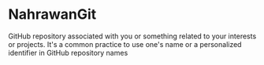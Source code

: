 # NahrawanGit
GitHub repository associated with you or something related to your interests or projects. It's a common practice to use one's name or a personalized identifier in GitHub repository names

